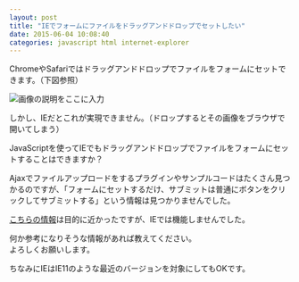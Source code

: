 ```yaml
---
layout: post
title: "IEでフォームにファイルをドラッグアンドドロップでセットしたい"
date: 2015-06-04 10:08:40
categories: javascript html internet-explorer
---
```

<p>ChromeやSafariではドラッグアンドドロップでファイルをフォームにセットできます。（下図参照）</p>

<p><img src="https://i.stack.imgur.com/iwFHu.gif" alt="画像の説明をここに入力"></p>

<p>しかし、IEだとこれが実現できません。（ドロップするとその画像をブラウザで開いてしまう）</p>

<p>JavaScriptを使ってIEでもドラッグアンドドロップでファイルをフォームにセットすることはできますか？</p>

<p>Ajaxでファイルアップロードをするプラグインやサンプルコードはたくさん見つかるのですが、「フォームにセットするだけ、サブミットは普通にボタンをクリックしてサブミットする」という情報は見つかりませんでした。</p>

<p><a href="https://stackoverflow.com/questions/25247197/is-it-possible-to-use-html-drag-and-drop-file-uploads-but-without-ajax-xhr">こちらの情報</a>は目的に近かったですが、IEでは機能しませんでした。</p>

<p>何か参考になりそうな情報があれば教えてください。<br>
よろしくお願いします。</p>

<p>ちなみにIEはIE11のような最近のバージョンを対象にしてもOKです。</p>
